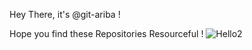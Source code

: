Hey There, it's @git-ariba !

Hope you find these Repositories Resourceful !
![Hello2](https://github.com/git-ariba/git-ariba/assets/137676229/aadb22d7-5330-4487-b62a-0c060b7c7f64)
